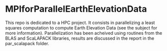 # MPIforParallelEarthElevationData

This repo is dedicated to a HPC project. It consists in parallelizing a least squares computation to compute Earth Elevation Data (see the subject for more information). Parallelization has been acheived using routines from the BLAS and ScaLAPACK libraries, results are discussed in the report in the par_scalapack folder. 
